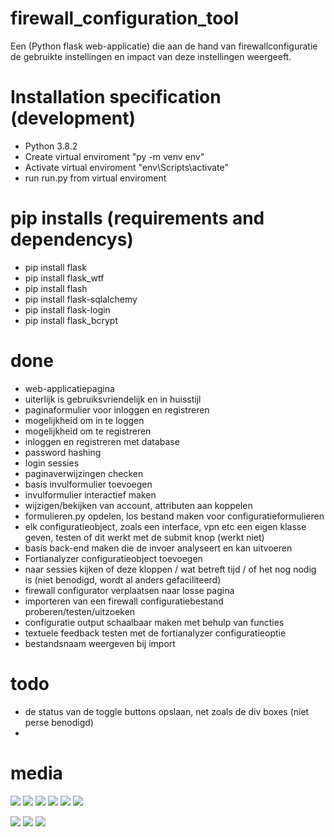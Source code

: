# firewall_configuration_tool
Een (Python flask web-applicatie) die aan de hand van firewallconfiguratie de gebruikte instellingen en impact van deze instellingen weergeeft.

# Installation specification (development)
- Python 3.8.2
- Create virtual enviroment "py -m venv env"
- Activate virtual enviroment "env\Scripts\activate"
- run run.py from virtual enviroment

# pip installs (requirements and dependencys)
- pip install flask
- pip install flask_wtf
- pip install flash
- pip install flask-sqlalchemy
- pip install flask-login
- pip install flask_bcrypt

# done
- web-applicatiepagina
- uiterlijk is gebruiksvriendelijk en in huisstijl 
- paginaformulier voor inloggen en registreren
- mogelijkheid om in te loggen
- mogelijkheid om te registreren
- inloggen en registreren met database
- password hashing
- login sessies
- paginaverwijzingen checken
- basis invulformulier toevoegen
- invulformulier interactief maken
- wijzigen/bekijken van account, attributen aan koppelen
- formulieren.py opdelen, los bestand maken voor configuratieformulieren
- elk configuratieobject, zoals een interface, vpn etc een eigen klasse geven, testen of dit werkt met de submit knop (werkt niet)
- basis back-end maken die de invoer analyseert en kan uitvoeren
- Fortianalyzer configuratieobject toevoegen
- naar sessies kijken of deze kloppen / wat betreft tijd / of het nog nodig is (niet benodigd, wordt al anders gefaciliteerd)
- firewall configurator verplaatsen naar losse pagina
- importeren van een firewall configuratiebestand proberen/testen/uitzoeken
- configuratie output schaalbaar maken met behulp van functies
- textuele feedback testen met de fortianalyzer configuratieoptie
- bestandsnaam weergeven bij import

# todo

- de status van de toggle buttons opslaan, net zoals de div boxes (niet perse benodigd)
- 

# media 
![](configuratie_visualisatie_firewalls_webapp\cvf\demo\GIF\gif_CVF_1.gif)
![](configuratie_visualisatie_firewalls_webapp\cvf\demo\GIF\gif_CVF_2.gif) ![](configuratie_visualisatie_firewalls_webapp\cvf\demo\GIF\gif_CVF_3.gif)
![](configuratie_visualisatie_firewalls_webapp\cvf\demo\GIF\gif_CVF_4.gif)
![](configuratie_visualisatie_firewalls_webapp\cvf\demo\GIF\gif_CVF_5.gif)
![](configuratie_visualisatie_firewalls_webapp\cvf\demo\GIF\gif_CVF_6.gif)

![](configuratie_visualisatie_firewalls_webapp/cvf/demo/webapp6.gif)
![](configuratie_visualisatie_firewalls_webapp/cvf/demo/webapp5.PNG)
![](configuratie_visualisatie_firewalls_webapp/cvf/demo/webapp1.PNG)


